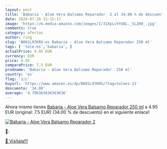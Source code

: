 ```yaml
---
layout: post
title: 'Babaria - Aloe Vera Balsamo Reparador  2 al 34.00 % de descuento'
date: 2020-07-20 15:15:17
image: 'https://m.media-amazon.com/images/I/31XpLcVYXAL._SL200_.jpg'
comments: true
category: ofertas
author: ring
slug: 'B001L97KRU-es Babaria - Aloe Vera Balsamo Reparador 250 ml'
tags: [ 'tole.es','babaria', ]
actualPrice: 4.95 EUR
currency: EUR
price: 4.95
comparePrice: 7.5 EUR
prodname: 'Babaria - Aloe Vera Balsamo Reparador  250 ml'
country: 'es'
flag: '🇪🇸'
buyurl: 'https://www.amazon.es/dp/B001L97KRU/?tag=tolees-21'
descuento: '34.00'
average: '4.796363636363636'
---
```


Ahora mismo tienes [Babaria - Aloe Vera Balsamo Reparador  250 ml](https://www.amazon.es/dp/B001L97KRU/?tag=tolees-21) a 4.95 EUR (original: 7.5 EUR) (34.00 %  de descuento) en el siguiente enlace!

[![Babaria - Aloe Vera Balsamo Reparador  2](https://m.media-amazon.com/images/I/31XpLcVYXAL._SL200_.jpg)](https://www.amazon.es/dp/B001L97KRU/?tag=tolees-21)

🔎:


[🛒 Visítala!!!](https://www.amazon.es/dp/B001L97KRU/?tag=tolees-21)

